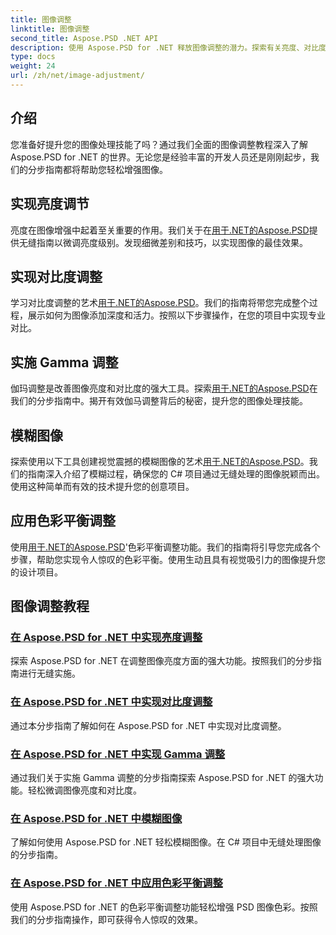 ```yaml
---
title: 图像调整
linktitle: 图像调整
second_title: Aspose.PSD .NET API
description: 使用 Aspose.PSD for .NET 释放图像调整的潜力。探索有关亮度、对比度和色彩平衡的教程以掌握图像处理。
type: docs
weight: 24
url: /zh/net/image-adjustment/
---
```

## 介绍

您准备好提升您的图像处理技能了吗？通过我们全面的图像调整教程深入了解 Aspose.PSD for .NET 的世界。无论您是经验丰富的开发人员还是刚刚起步，我们的分步指南都将帮助您轻松增强图像。

## 实现亮度调节

亮度在图像增强中起着至关重要的作用。我们关于在[用于.NET的Aspose.PSD](./brightness-adjustment/)提供无缝指南以微调亮度级别。发现细微差别和技巧，以实现图像的最佳效果。

## 实现对比度调整

学习对比度调整的艺术[用于.NET的Aspose.PSD](./contrast-adjustment/)。我们的指南将带您完成整个过程，展示如何为图像添加深度和活力。按照以下步骤操作，在您的项目中实现专业对比。

## 实施 Gamma 调整

伽玛调整是改善图像亮度和对比度的强大工具。探索[用于.NET的Aspose.PSD](./gamma-adjustment/)在我们的分步指南中。揭开有效伽马调整背后的秘密，提升您的图像处理技能。

## 模糊图像

探索使用以下工具创建视觉震撼的模糊图像的艺术[用于.NET的Aspose.PSD](./blur-image/)。我们的指南深入介绍了模糊过程，确保您的 C# 项目通过无缝处理的图像脱颖而出。使用这种简单而有效的技术提升您的创意项目。

## 应用色彩平衡调整

使用[用于.NET的Aspose.PSD](./color-balance-adjustment/)'色彩平衡调整功能。我们的指南将引导您完成各个步骤，帮助您实现令人惊叹的色彩平衡。使用生动且具有视觉吸引力的图像提升您的设计项目。

## 图像调整教程
### [在 Aspose.PSD for .NET 中实现亮度调整](./brightness-adjustment/)
探索 Aspose.PSD for .NET 在调整图像亮度方面的强大功能。按照我们的分步指南进行无缝实施。
### [在 Aspose.PSD for .NET 中实现对比度调整](./contrast-adjustment/)
通过本分步指南了解如何在 Aspose.PSD for .NET 中实现对比度调整。
### [在 Aspose.PSD for .NET 中实现 Gamma 调整](./gamma-adjustment/)
通过我们关于实施 Gamma 调整的分步指南探索 Aspose.PSD for .NET 的强大功能。轻松微调图像亮度和对比度。
### [在 Aspose.PSD for .NET 中模糊图像](./blur-image/)
了解如何使用 Aspose.PSD for .NET 轻松模糊图像。在 C# 项目中无缝处理图像的分步指南。
### [在 Aspose.PSD for .NET 中应用色彩平衡调整](./color-balance-adjustment/)
使用 Aspose.PSD for .NET 的色彩平衡调整功能轻松增强 PSD 图像色彩。按照我们的分步指南操作，即可获得令人惊叹的效果。